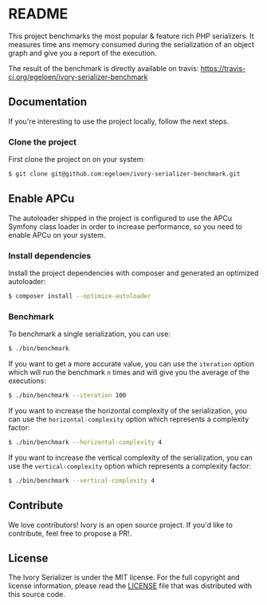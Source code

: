# README

This project benchmarks the most popular & feature rich PHP serializers. It measures time ans memory consumed during 
the serialization of an object graph and give you a report of the execution.

The result of the benchmark is directly available on travis: https://travis-ci.org/egeloen/ivory-serializer-benchmark

## Documentation

If you're interesting to use the project locally, follow the next steps.

### Clone the project

First clone the project on on your system:

``` bash
$ git clone git@github.com:egeloen/ivory-serializer-benchmark.git 
```

## Enable APCu

The autoloader shipped in the project is configured to use the APCu Symfony class loader in order to increase 
performance, so you need to enable APCu on your system.

### Install dependencies

Install the project dependencies with composer and generated an optimized autoloader:

``` bash
$ composer install --optimize-autoloader
```

### Benchmark

To benchmark a single serialization, you can use:

``` bash
$ ./bin/benchmark
```

If you want to get a more accurate value, you can use the `iteration` option which will run the benchmark `n` times 
and will give you the average of the executions:

``` bash
$ ./bin/benchmark --iteration 100
```

If you want to increase the horizontal complexity of the serialization, you can use the `horizontal-complexity` option 
which represents a complexity factor:

``` bash
$ ./bin/benchmark --horizontal-complexity 4
```

If you want to increase the vertical complexity of the serialization, you can use the `vertical-complexity` option 
which represents a complexity factor:

``` bash
$ ./bin/benchmark --vertical-complexity 4
```

## Contribute

We love contributors! Ivory is an open source project. If you'd like to contribute, feel free to propose a PR!.

## License

The Ivory Serializer is under the MIT license. For the full copyright and license information, please read the
[LICENSE](/LICENSE) file that was distributed with this source code.
